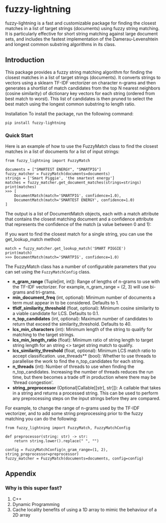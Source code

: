# fuzzy-lightning

fuzzy-lightning is a fast and customizable package for finding the closest matches in a list of target strings (documents) using fuzzy string matching. It is particularly effective for short string matching against large document sets, and includes the fastest implementation of the Damerau-Levenshtein and longest common substring algorithms in its class.

## Introduction
This package provides a fuzzy string matching algorithm for finding the closest matches in a list of target strings (documents). It converts strings to vectors using a sklearn TF-IDF vectorizer on character n-grams and then generates a shortlist of match candidates from the top N nearest neighbors (cosine similarity) of dictionary key vectors for each string (ordered from best match to worst). This list of candidates is then pruned to select the best match using the longest common substring to length ratio.

Installation
To install the package, run the following command:

`pip install fuzzy-lightning`

### Quick Start
Here is an example of how to use the FuzzyMatch class to find the closest matches in a list of documents for a list of input strings:

```
from fuzzy_lightning import FuzzyMatch

documents = ["SMARTEST ENERGY", "SMARTPIG"]
fuzzy_matcher = FuzzyMatch(documents=documents)
strings = ['Smart Piggie', 'the smartest energy']
matches = fuzzy_matcher.get_document_matches(strings=strings)
print(matches)
>>> [
    DocumentMatch(match='SMARTPIG', confidence=1.0),
    DocumentMatch(match='SMARTEST ENERGY', confidence=1.0)
]
```

The output is a list of DocumentMatch objects, each with a match attribute that contains the closest matching document and a confidence attribute that represents the confidence of the match (a value between 0 and 1):

If you want to find the closest match for a single string, you can use the get_lookup_match method:

```
match = fuzzy_matcher.get_lookup_match('SMART PIGGIE')
print(match)
>>> DocumentMatch(match='SMARTPIG', confidence=1.0)
```

The FuzzyMatch class has a number of configurable parameters that you can set using the `FuzzyMatchConfig` class. 

- **n_gram_range** (Tuple[int, int]): Range of lengths of n-grams to use with the TF-IDF vectorizer. For example,
    n_gram_range = (2, 3) will use bi-grams and tri-grams.
- **min_document_freq** (int, optional): Minimum number of documents a term must appear in to be considered.
    Defaults to 1.
- **tfidf_similarity_threshold** (float, optional): Minimum cosine similarity to a viable candidate for LCS.
    Defaults to 0.1.
- **n_top_candidates** (int, optional): Maximum number of candidates to return that exceed the
    similarity_threshold. Defaults to 40.
- **lcs_min_characters** (int): Minimum length of the string to qualify for matching to the target strings.
- **lcs_min_length_ratio** (float): Minimum ratio of string length to target string length for an string <> target
    string match to qualify.
- **lcs_similarity_threshold** (float, optional): Minimum LCS match ratio to accept classification.
use_threads** (bool): Whether to use threads to parallelise the work to find the n_top_candidates for each
    string.
- **n_threads** (int): Number of threads to use when finding the n_top_candidates. Increasing the number of threads
    reduces the run time, but there becomes a trade off in production where there may be 'thread congestion'.
- **string_preprocessor** (Optional[Callable[[str], str]]): A callable that takes in a string and returns a processed
    string. This can be used to perform any preprocessing steps on the input strings before they are compared.

For example, to change the range of n-grams used by the TF-IDF vectorizer, and to add some string preprocessing prior
to the fuzzy matching you can do the following:

```
from fuzzy_lightning import FuzzyMatch, FuzzyMatchConfig

def preprocessor(string: str) -> str:
    return string.lower().replace(" ", "")

config = FuzzyMatchConfig(n_gram_range=(1, 2), string_preprocessor=preprocessor)
fuzzy_matcher = FuzzyMatch(documents=documents, config=config)
```

## Appendix

### Why is this super fast?

1. C++
2. Dynamic Programming
3. Cache locality benefits of using a 1D array to mimic the behaviour of a 2D array